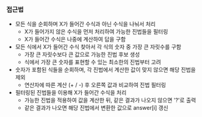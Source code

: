 ### 접근법

-   모든 식을 순회하며 X가 들어간 수식과 아닌 수식을 나눠서 처리
    -   X가 들어가지 않은 수식을 먼저 처리하여 가능한 진법들을 필터링
    -   X가 들어간 수식은 나중에 계산하여 답을 구함
-   모든 식에서 X가 들어간 수식 찾아서 각 식의 숫자 중 가장 큰 자릿수를 구함
    -   가장 큰 자릿수보다 큰 값으로 가능한 진법 후보 생성
    -   식에서 가장 큰 숫자를 표현할 수 있는 최소한의 진법부터 고려
-   숫자가 포함된 식들을 순회하며, 각 진법에서 계산한 값이 맞지 않으면 해당 진법을 제외
    -   연산자에 따른 계산 (+ / -) 후 오른쪽 값과 비교하여 진법 필터링
-   필터링된 진법들을 이용해 X가 들어간 수식을 처리
    -   가능한 진법을 적용하여 값을 계산한 뒤, 같은 결과가 나오지 않으면 '?'로 출력
    -   같은 결과가 나오면 해당 진법에서 변환한 값으로 answer[i] 갱신
